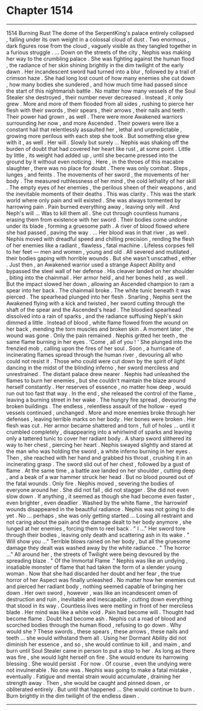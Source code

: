
# Chapter 1514


---

1514 Burning Rust
The dome of the SerpentKing's palace entirely collapsed , falling under its own weight in a colossal cloud of dust . Two enormous , dark figures rose from the cloud , vaguely visible as they tangled together in a furious struggle .
… Down on the streets of the city , Nephis was making her way to the crumbling palace . She was fighting against the human flood , the radiance of her skin shining brightly in the dim twilight of the early dawn . Her incandescent sword had turned into a blur , followed by a trail of crimson haze .
She had long lost count of how many enemies she cut down , how many bodies she sundered , and how much time had passed since the start of this nightmarish battle .
No matter how many vessels of the Soul Stealer she destroyed , their number never decreased . Instead , it only grew . More and more of them flooded from all sides , rushing to pierce her flesh with their swords , their spears , their arrows , their nails and teeth . Their power had grown , as well . There were more Awakened warriors surrounding her now , and more Ascended .
Their powers were like a constant hail that relentlessly assaulted her , lethal and unpredictable , growing more perilous with each step she took .
But something else grew with it , as well .
Her will .
Slowly but surely … Nephis was shaking off the burden of doubt that had covered her heart like rust , at some point . Little by little , its weight had added up , until she became pressed into the ground by it without even noticing .
Here , in the throes of this macabre slaughter , there was no place for doubt .
There was only combat . Steps , lunges , and feints . The movements of her sword , the movements of her body . The measured ruthlessness of her mind , the cold lethality of her skill . The empty eyes of her enemies , the perilous sheen of their weapons , and the inevitable moments of their deaths .
This was clarity . This was the stark world where only pain and will existed .
She was always tormented by harrowing pain . Pain burned everything away , leaving only will .
And Neph's will …
Was to kill them all .
She cut through countless humans , erasing them from existence with her sword . Their bodies come undone under its blade , forming a gruesome path . A river of blood flowed where she had passed , paving the way .
… Her blood was in that river , as well .
Nephis moved with dreadful speed and chilling precision , rending the flesh of her enemies like a radiant , flawless , fatal machine . Lifeless corpses fell to her feet — men and women , young and old . All severed and mutilated , their bodies gaping with horrible wounds .
But she wasn't unscathed , either .
Just then , an Awakened warrior used a strange Aspect Ability and bypassed the steel wall of her defense . His cleaver landed on her shoulder , biting into the chainmail . Her armor held , and her bones held , as well .
But the impact slowed her down , allowing an Ascended champion to ram a spear into her back .
The chainmail broke . The white tunic beneath it was pierced . The spearhead plunged into her flesh .
Snarling , Nephis sent the Awakened flying with a kick and twisted , her sword cutting through the shaft of the spear and the Ascended's head . The bloodied spearhead dissolved into a rain of sparks , and the radiance suffusing Neph's skin dimmed a little .
Instead of blood , white flame flowed from the wound on her back , mending the torn muscles and broken skin .
A moment later , the wound was gone . Only the pain remained .
Nephis gritted her teeth , the same flame burning in her eyes .
'Come , all of you ! '
She plunged into the frenzied mob , calling upon the fires of her soul .
Soon , a hurricane of incinerating flames spread through the human river , devouring all who could not resist it . Those who could were cut down by the spirit of light dancing in the midst of the blinding inferno , her sword merciless and unrestrained .
The distant palace drew nearer .
Nephis had unleashed the flames to burn her enemies , but she couldn't maintain the blaze around herself constantly . Her reserves of essence , no matter how deep , would run out too fast that way . In the end , she released the control of the flame , leaving a burning street in her wake .
The hungry fire spread , devouring the broken buildings .
The endless , relentless assault of the hollow - eyed vessels continued , unchanged .
More and more enemies broke through her defenses , leaving terrible marks on her body .
Her bones were broken . Her flesh was cut . Her armor became shattered and torn , full of holes … until it crumbled completely , disappearing into a whirlwind of sparks and leaving only a tattered tunic to cover her radiant body .
A sharp sword slithered its way to her chest , piercing her heart .
Nephis swayed slightly and stared at the man who was holding the sword , a white inferno burning in her eyes .
Then , she reached with her hand and grabbed his throat , crushing it in an incinerating grasp .
The sword slid out of her chest , followed by a gust of flame .
At the same time , a battle axe landed on her shoulder , cutting deep , and a beak of a war hammer struck her head .
But no blood poured out of the fatal wounds . Only fire .
Nephis moved , severing the bodies of everyone around her . She did not fall , did not stagger . She did not even slow down .
If anything , it seemed as though she had become even faster , even brighter , even deadlier . Washed by the white flame , the harrowinf wounds disappeared in the beautiful radiance .
Nephis was not going to die yet .
No … perhaps , she was only getting started …
Losing all restraint and not caring about the pain and the damage dealt to her body anymore , she lunged at her enemies , forcing them to reel back .
" I …"
Her sword tore through their bodies , leaving only death and scattering ash in its wake .
" Will show you …"
Terrible blows rained on her body , but all the gruesome damage they dealt was washed away by the white radiance .
" The horror …"
All around her , the streets of Twilight were being devoured by the spreading blaze .
" Of the Immortal Flame ."
Nephis was like an undying , insatiable monster of flame that had taken the form of a slender young woman . Now that she had discarded her doubt and her fear , the true horror of her Aspect was finally unleashed .
No matter how her enemies cut and pierced her radiant body , nothing seemed capable of bringing her down . Her own sword , however , was like an incandescent omen of destruction and ruin , inevitable and inescapable , cutting down everything that stood in its way .
Countless lives were melting in front of her merciless blade .
Her mind was like a white void . Pain had become will . Thought had become flame .
Doubt had become ash .
Nephis cut a road of blood and scorched bodies through the human flood , refusing to go down . Why would she ? These swords , these spears , these arrows , these nails and teeth … she would withstand them all . Using her Dormant Ability did not diminish her essence , and so , she would continue to kill , and maim , and burn until Soul Stealer came in person to put a stop to her .
As long as there was fire , she would light herself on fire . She would endure its harrowing blessing . She would persist .
For now .
Of course , even the undying were not invulnerable . No one was . Nephis was going to make a fatal mistake , eventually . Fatigue and mental strain would accumulate , draining her strength away . Then , she would be caught and pinned down , or obliterated entirely .
But until that happened …
She would continue to burn .
Burn brightly in the dim twilight of the endless dawn .

---

